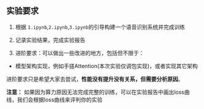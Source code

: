 ## 实验要求

1. 根据 `1.ipynb`,`2.ipynb`,`3.ipynb`的引导构建一个语音识别系统并完成训练

2. 记录实验结果，完成实验报告

3. 进阶要求：可以做出一些改进的地方，包括但不限于：
- 模型架构实现，例如手搓Attention(本次实验仅调包实现)，或者实现其它架构

进阶要求只是希望大家去尝试，**性能没有提升没有关系，但需要分析原因**。


**注意：** 如果因为算力原因无法完成完整的训练，可以在实验报告中画出loss曲线，我们会根据loss曲线来评判你的实验